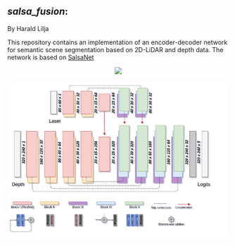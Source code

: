 ## _salsa_fusion_: 

By Harald Lilja

This repository contains an implementation of an encoder-decoder network for semantic scene segmentation based on 2D-LiDAR and depth data. The network is based on [SalsaNet](https://gitlab.com/aksoyeren/salsanet)


<p align="center">
    <img src="./data/salsa_fusion.gif" class="center">
</p>

<p align="center">
    <img src="./data/network.png" class="center" width=600>
</p>



